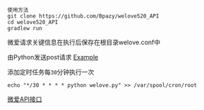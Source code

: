 
```
使用方法
git clone https://github.com/Bpazy/welove520_API
cd welove520_API
gradlew run
```
微爱请求关键信息在执行后保存在根目录welove.conf中

由Python发送post请求 [Example](https://github.com/Bpazy/welove520_API/blob/master/example/welove.py)

添加定时任务每`30`分钟执行一次

`echo "*/30 * * * * python welove.py" >> /var/spool/cron/root`

[微爱API接口](https://github.com/Bpazy/welove520_API/blob/master/example/API.md)
